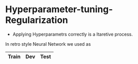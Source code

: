 # Hyperparameter-tuning-Regularization
* Applying Hyperparametrs correctly is a Itaretive process.

In retro style Neural Network we used as  

Train | Dev | Test
---|---|---
